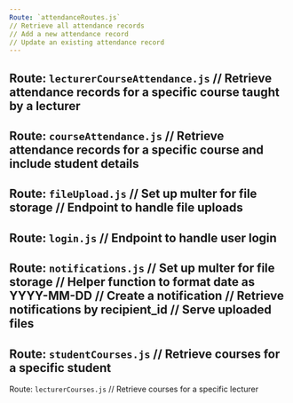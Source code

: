 ```yaml
---
Route: `attendanceRoutes.js`
// Retrieve all attendance records
// Add a new attendance record
// Update an existing attendance record
---
```

Route: `lecturerCourseAttendance.js`
// Retrieve attendance records for a specific course taught by a lecturer
---
Route: `courseAttendance.js`
// Retrieve attendance records for a specific course and include student details
---
Route: `fileUpload.js`
// Set up multer for file storage
// Endpoint to handle file uploads
---
Route: `login.js`
// Endpoint to handle user login
---
Route: `notifications.js`
// Set up multer for file storage
// Helper function to format date as YYYY-MM-DD
// Create a notification
// Retrieve notifications by recipient_id
// Serve uploaded files
---
Route: `studentCourses.js`
// Retrieve courses for a specific student
---
Route: `lecturerCourses.js`
// Retrieve courses for a specific lecturer

